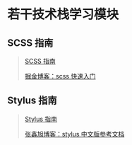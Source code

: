 # 若干技术栈学习模块

## SCSS 指南

> [SCSS 指南](https://github.com/marlonchiu/some-study-module/tree/master/scss-guide)
>
> [掘金博客：scss 快速入门](https://juejin.im/post/5cf488ea518825378867758f)

## Stylus 指南

> [Stylus 指南](https://github.com/marlonchiu/some-study-module/tree/master/stylus-guide)
>
> [张鑫旭博客：stylus 中文版参考文档](https://www.zhangxinxu.com/jq/stylus/)
